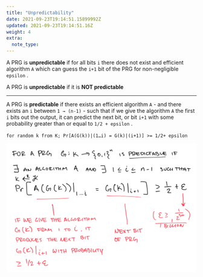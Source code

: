```yaml
---
title: "Unpredictability"
date: 2021-09-23T19:14:51.15899992Z
updated: 2021-09-23T19:14:51.16Z
weight: 4
extra:
  note_type:  
---
```


A PRG is **unpredictable** if for all bits `i` there does not exist and efficient algorithm `A` which can guess the `i+1` bit of the PRG for non-negligible `epsilon` .

A PRG is **unpredictable** if it is **NOT predictable**

---

A PRG is **predictable** if there exists an efficient algorithm `A`  - and there exists an `i` between `1 → (n-1)`  - such that if we give the algorithm `A` the first `i` bits out the output, it can predict the next bit, or bit `i+1` with some probability greater than or equal to `1/2 + epsilon` .

`for random k from K; Pr[A(G(k))|(1…i) = G(k)|(i+1)] >= 1/2+ epsilon`

![Drawing](Drawing_bin_preview.png)

